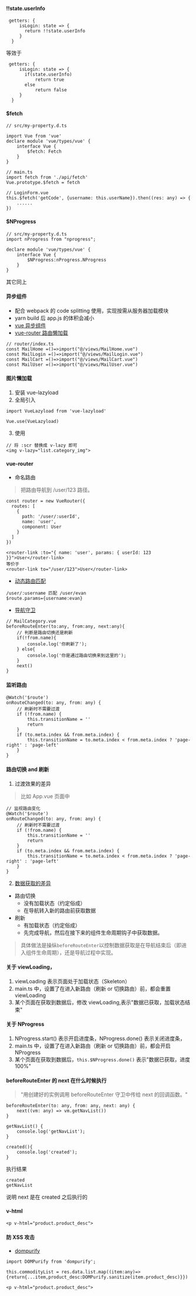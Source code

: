 #### !!state.userInfo
```
 getters: {
     isLogin: state => {
       return !!state.userInfo
     }
  }
```
等效于
```
 getters: {
     isLogin: state => {
       if(state.userInfo)
           return true
       else 
           return false
     }
  }
```

#### $fetch
```
// src/my-property.d.ts

import Vue from 'vue'
declare module 'vue/types/vue' {
    interface Vue {
        $fetch: Fetch
    }
}
```
```
// main.ts
import fetch from './api/fetch'
Vue.prototype.$fetch = fetch
```
```
// LoginForm.vue
this.$fetch('getCode', {username: this.userName}).then((res: any) => {
    ......
})
```

#### $NProgress
```
// src/my-property.d.ts
import nProgress from "nprogress";

declare module 'vue/types/vue' {
    interface Vue {
        $NProgress:nProgress.NProgress
    }
}
```
其它同上

#### 异步组件
* 配合 webpack 的 code splitting 使用，实现按需从服务器加载模块
* yarn build 后 app.js 的体积会减小
* [vue 异步组件](https://cn.vuejs.org/v2/guide/components-dynamic-async.html#%E5%BC%82%E6%AD%A5%E7%BB%84%E4%BB%B6)
* [vue-router 路由懒加载](https://router.vuejs.org/zh/guide/advanced/lazy-loading.html#%E6%8A%8A%E7%BB%84%E4%BB%B6%E6%8C%89%E7%BB%84%E5%88%86%E5%9D%97)
```
// router/index.ts
const MailHome =()=>import("@/views/MailHome.vue")
const MailLogin =()=>import("@/views/MailLogin.vue")
const MailCart =()=>import("@/views/MailCart.vue")
const MailUser =()=>import("@/views/MailUser.vue")
```

#### 图片懒加载
1. 安装 vue-lazyload
2. 全局引入
```
import VueLazyload from 'vue-lazyload'

Vue.use(VueLazyload)
```
3. 使用 
```
// 将 :scr 替换成 v-lazy 即可 
<img v-lazy="list.category_img">
```

#### vue-router
* 命名路由
> 把路由导航到 /user/123 路径。
```
const router = new VueRouter({
  routes: [
    {
      path: '/user/:userId',
      name: 'user',
      component: User
    }
  ]
})
```
```
<router-link :to="{ name: 'user', params: { userId: 123 }}">User</router-link>
等价于
<router-link to="/user/123">User</router-link>
```
* [动态路由匹配](https://router.vuejs.org/guide/essentials/dynamic-matching.html)
```
/user/:username 匹配 /user/evan
$route.params={username:evan}
```
* [导航守卫](https://router.vuejs.org/zh/guide/advanced/navigation-guards.html#%E5%85%A8%E5%B1%80%E5%89%8D%E7%BD%AE%E5%AE%88%E5%8D%AB)
```
// MailCategory.vue
beforeRouteEnter(to:any, from:any, next:any){
    // 判断是路由切换还是刷新
    if(!from.name){
        console.log('你刷新了');
    } else{
        console.log('你是通过路由切换来到这里的');
    }
    next()
}
```


#### 监听路由
```
@Watch('$route')
onRouteChanged(to: any, from: any) {
    // 刷新时不需要过渡
    if (!from.name) {
        this.transitionName = ''
        return
    }
    if (to.meta.index && from.meta.index) {
        this.transitionName = to.meta.index < from.meta.index ? 'page-right' : 'page-left'
    }
}
```

#### 路由切换 and 刷新
1. 过渡效果的差异
> 比如 App.vue 页面中
```
// 监视路由变化
@Watch('$route')
onRouteChanged(to: any, from: any) {
    // 刷新时不需要过渡
    if (!from.name) {
        this.transitionName = ''
        return
    }
    if (to.meta.index && from.meta.index) {
        this.transitionName = to.meta.index < from.meta.index ? 'page-right' : 'page-left'
    }
}
```
2. [数据获取的差异](https://router.vuejs.org/zh/guide/advanced/data-fetching.html#%E6%95%B0%E6%8D%AE%E8%8E%B7%E5%8F%96)
* 路由切换
    * 没有加载状态（约定俗成）
    * 在导航转入新的路由前获取数据
* 刷新
    * 有加载状态（约定俗成）
    * 先完成导航，然后在接下来的组件生命周期钩子中获取数据。
> 具体做法是操纵<code>beforeRouteEnter</code>以控制数据获取是在导航结束后（即进入组件生命周期），还是导航过程中实现。

#### 关于 viewLoading，
1. viewLoading 表示页面处于加载状态（Skeleton）
2. main.ts 中，设置了在进入新路由（刷新 or 切换路由）前，都会重置 viewLoading
3. 某个页面在获取到数据后，修改 viewLoading,表示"数据已获取，加载状态结束"

#### 关于 NProgress
1. NProgress.start() 表示开启进度条，NProgress.done() 表示关闭进度条，
2. main.ts 中，设置了在进入新路由（刷新 or 切换路由）前，都会开启 NProgress
3. 某个页面在获取到数据后，<code>this.$NProgress.done()</code> 表示"数据已获取，进度100%"

#### beforeRouteEnter 的 next 在什么时候执行
> "用创建好的实例调用 beforeRouteEnter 守卫中传给 next 的回调函数。"
```
beforeRouteEnter(to: any, from: any, next: any) {
    next((vm: any) => vm.getNavList())
}

getNavList() {
    console.log('getNavList');
}

created(){
    console.log('created');
}
```
执行结果
```
created
getNavList
```
说明 next 是在 created 之后执行的


#### v-html
```
<p v-html="product.product_desc">
```

#### 防 XSS 攻击
* [dompurify](https://github.com/cure53/DOMPurify)
```
import DOMPurify from 'dompurify';

this.commodityList = res.data.list.map((item:any)=>{return{...item,product_desc:DOMPurify.sanitize(item.product_desc)}})

<p v-html="product.product_desc">
```







    

